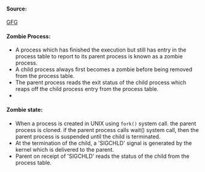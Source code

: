 #### Source:
[GFG](https://www.geeksforgeeks.org/zombie-processes-prevention/)


#### Zombie Process:

* A process which has finished the execution but still has entry in the process table to report to its parent process is known as a zombie process.
*  A child process always first becomes a zombie before being removed from the process table.
* The parent process reads the exit status of the child process which reaps off the child process entry from the process table.
* 


#### Zombie state:

* When a process is created in UNIX using `fork()` system call. the parent process is cloned. if the parent process calls wait() system call, then the parent process is suspended until the child is terminated.
* At the termination of the child, a 'SIGCHLD' signal is generated by the kernel which is delivered to the parent.
* Parent on receipt of 'SIGCHLD' reads the status of the child from the process table.
